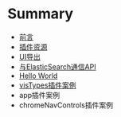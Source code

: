 # Summary

* [前言](README.md)
* [插件资源](chapter1.md)
* [UI导出](uidao-chu.md)
* [与ElasticSearch通信API](huo-qu-elasticsearch-tong-xin-api.md)
* [Hello World](hello-world.md)
* [visTypes插件案例](vistypescha-jian-an-li.md)
* app插件案例
* chromeNavControls插件案例

